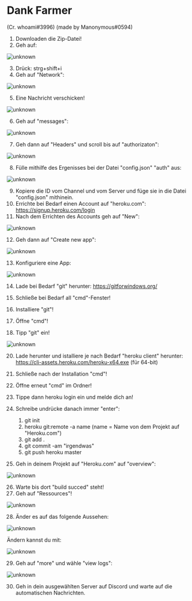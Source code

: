 # Dank Farmer
(Cr. whoami#3996)
(made by Manonymous#0594)

1. Downloaden die Zip-Datei!
2. Geh auf:

![unknown](https://user-images.githubusercontent.com/91004004/155520760-2f0f9277-70d9-4b38-b190-9383a0efd510.png)

3. Drück: strg+shift+i
4. Geh auf "Network":

![unknown](https://user-images.githubusercontent.com/91004004/155521073-b346ea2f-fd93-4be6-9f8e-4ec0b133ef5f.png)

5. Eine Nachricht verschicken!

![unknown](https://user-images.githubusercontent.com/91004004/155521208-b98425a7-781d-4ae3-9b3b-7a619338ea4c.png)

6. Geh auf "messages":

![unknown](https://user-images.githubusercontent.com/91004004/155521486-1d656603-66b5-4b7f-ae56-4a4e9625fd05.png)

7. Geh dann auf "Headers" und scroll bis auf "authorizaton":

![unknown](https://user-images.githubusercontent.com/91004004/155521624-c92aa439-2298-4caf-96b8-5ace0e0ce740.png)

8. Fülle mithilfe des Ergenisses bei der Datei "config.json" "auth" aus: 

![unknown](https://user-images.githubusercontent.com/91004004/155521783-2871865d-cfc0-4d36-8fa0-8122180ae946.png)

9. Kopiere die ID vom Channel und vom Server und füge sie in die Datei "config.json"  mithinein. 
10. Errichte bei Bedarf einen Account auf "heroku.com": 
https://signup.heroku.com/login
11. Nach dem Errichten des Accounts geh auf "New":

![unknown](https://user-images.githubusercontent.com/91004004/155523049-858d31b1-d40c-4d73-8923-95356532bd9d.png)

12. Geh dann auf "Create new app":

![unknown](https://user-images.githubusercontent.com/91004004/155523114-eb3470e7-6b5a-4e1c-ae43-d62448cd05fa.png)

13. Konfiguriere eine App:

![unknown](https://user-images.githubusercontent.com/91004004/155523237-b42c9a90-c916-4c32-9303-6a71b692aa0f.png)

14. Lade bei Bedarf "git" herunter:
https://gitforwindows.org/

15. Schließe bei Bedarf all "cmd"-Fenster!
16. Installiere "git"!
17. Öffne "cmd"!
18. Tipp "git" ein!

![unknown](https://user-images.githubusercontent.com/91004004/155524112-dbbb0d71-a83b-44b7-ac74-4be958ec9865.png)


20. Lade herunter und istalliere je nach Bedarf "heroku client" herunter:
https://cli-assets.heroku.com/heroku-x64.exe (für 64-bit)

21. Schließe nach der Installation "cmd"!
22. Öffne erneut "cmd" im Ordner!
23. Tippe dann heroku login ein und melde dich an!
24. Schreibe undrücke danach immer "enter": 
     1. git init
     2. heroku git:remote -a name (name = Name von dem Projekt auf "Heroku.com")
     3. git add .
     4. git commit -am "irgendwas"
     5. git push heroku master
25. Geh in deinem Projekt auf "Heroku.com" auf "overview":

![unknown](https://user-images.githubusercontent.com/91004004/155527031-9fa2bfc3-92bf-49db-83e8-3aaf6a0b786a.png)

26. Warte bis dort "build succed" steht!
27. Geh auf "Ressources"!

![unknown](https://user-images.githubusercontent.com/91004004/155527463-03e40e29-00dc-464a-8cea-8bdf7e8fba71.png)

28. Änder es auf das folgende Aussehen:

![unknown](https://user-images.githubusercontent.com/91004004/155527575-45ba791f-dc17-49a1-aa2e-47ff7a5d5015.png)

Ändern kannst du mit: 

![unknown](https://user-images.githubusercontent.com/91004004/155527693-e43b9299-9d7d-4fcb-b9f0-82b8341050ea.png)

29. Geh auf "more" und wähle "view logs":

![unknown](https://user-images.githubusercontent.com/91004004/155527964-d880387a-cf0e-4373-ac45-c41ab243284c.png)

30. Geh in dein ausgewählten Server auf Discord und warte auf die automatischen Nachrichten.

